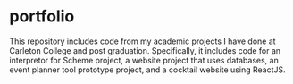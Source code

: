 # portfolio

This repository includes code from my academic projects I have done at Carleton College and post graduation. Specifically, it includes code for an interpretor for Scheme project, a website project that uses databases, an event planner tool prototype project, and a cocktail website using ReactJS.
